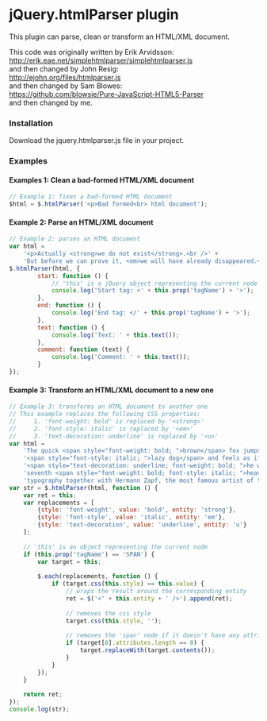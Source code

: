 jQuery.htmlParser plugin
========================

This plugin can parse, clean or transform an HTML/XML document.

This code was originally written by Erik Arvidsson:  
http://erik.eae.net/simplehtmlparser/simplehtmlparser.js  
and then changed by John Resig:  
http://ejohn.org/files/htmlparser.js  
and then changed by Sam Blowes:  
https://github.com/blowsie/Pure-JavaScript-HTML5-Parser  
and then changed by me.

### Installation
Download the jquery.htmlparser.js file in your project.

### Examples

#### Examples 1: Clean a bad-formed HTML/XML document

```JavaScript
// Example 1: fixes a bad-formed HTML document
$html = $.htmlParser('<p>Bad formed<br> html document');
```
    
#### Example 2: Parse an HTML/XML document

```JavaScript
// Example 2: parses an HTML document
var html =
    '<p>Actually <strong>we do not exist</strong>.<br />' +
    'But before we can prove it, <em>we will have already disappeared.</em></p>';
$.htmlParser(html, {
        start: function () {
            // 'this' is a jQuery object representing the current node
            console.log('Start tag: <' + this.prop('tagName') + '>');
        },
        end: function () {
            console.log('End tag: </' + this.prop('tagName') + '>');
        },
        text: function () {
            console.log('Text: ' + this.text());
        },
        comment: function (text) {
            console.log('Comment: ' + this.text());
        }
});
```
    

#### Example 3: Transform an HTML/XML document to a new one

```JavaScript
// Example 3: transforms an HTML document to another one
// This example replaces the following CSS properties:
//     1. 'font-weight: bold' is replaced by '<strong>'
//     2. 'font-style: italic' is replaced by '<em>'
//     3. 'text-decoration: underline' is replaced by '<u>'
var html =
    'The quick <span style="font-weight: bold; ">brown</span> fox jumps over the ' +
    '<span style="font-style: italic; ">lazy dog</span> and feels as if ' +
    '<span style="text-decoration: underline; font-weight: bold; ">he were in the </span> ' +
    'seventh <span style="font-weight: bold; font-style: italic; ">heaven of</span> ' +
    'typography together with Hermann Zapf, the most famous artist of the...';
var str = $.htmlParser(html, function () {
    var ret = this;
    var replacements = [
        {style: 'font-weight', value: 'bold', entity: 'strong'},
        {style: 'font-style', value: 'italic', entity: 'em'},
        {style: 'text-decoration', value: 'underline', entity: 'u'}
    ];
    
    // 'this' is an object representing the current node
    if (this.prop('tagName') == 'SPAN') {
        var target = this;
        
        $.each(replacements, function () {
            if (target.css(this.style) == this.value) {
                // wraps the result around the corresponding entity
                ret = $('<' + this.entity + ' />').append(ret);
                
                // removes the css style
                target.css(this.style, '');
                
                // removes the 'span' node if it doesn't have any attribute
                if (target[0].attributes.length == 0) {
                    target.replaceWith(target.contents());
                }
            }
        });
    }
    
    return ret;
});
console.log(str);
```
